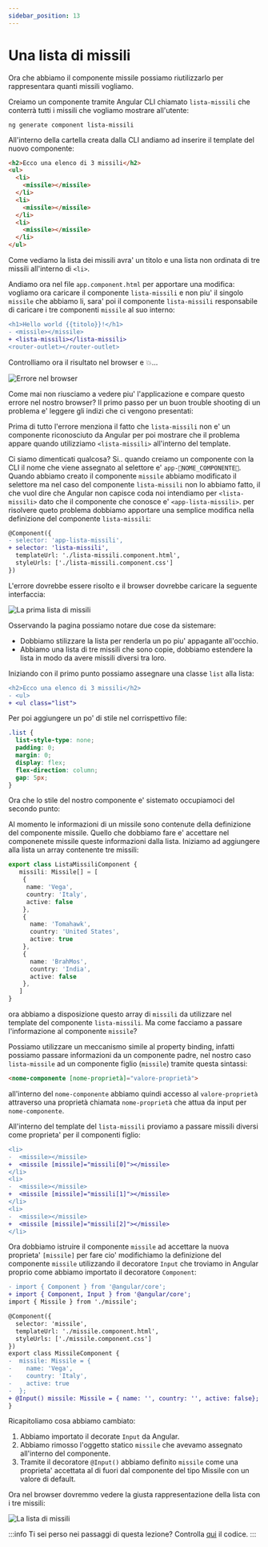 ```yaml
---
sidebar_position: 13
---
```


# Una lista di missili

Ora che abbiamo il componente missile possiamo riutilizzarlo per rappresentara quanti missili vogliamo.

Creiamo un componente tramite Angular CLI chiamato `lista-missili` che conterrà tutti i missili che vogliamo mostrare all'utente:

```shell
ng generate component lista-missili
```

All'interno della cartella creata dalla CLI andiamo ad inserire il template del nuovo componente:

```html title="lista-missili.component.html"
<h2>Ecco una elenco di 3 missili</h2>
<ul>
  <li>
    <missile></missile>
  </li>
  <li>
    <missile></missile>
  </li>
  <li>
    <missile></missile>
  </li>
</ul>
```

Come vediamo la lista dei missili avra' un titolo e una lista non ordinata di tre missili all'interno di `<li>`.

Andiamo ora nel file `app.component.html` per apportare una modifica: vogliamo ora caricare il componente `lista-missili` e non piu' il singolo `missile` che abbiamo li, sara' poi il componente `lista-missili` responsabile di caricare i tre componenti `missile` al suo interno:

```diff title="app.component.html"
<h1>Hello world {{titolo}}!</h1>
- <missile></missile>
+ <lista-missili></lista-missili>
<router-outlet></router-outlet>
```

Controlliamo ora il risultato nel browser e 💥...

![Errore nel browser](./rockets_list_error.png)

Come mai non riusciamo a vedere piu' l'applicazione e compare questo errore nel nostro browser? Il primo passo per un buon trouble shooting di un problema e' leggere gli indizi che ci vengono presentati:

Prima di tutto l'errore menziona il fatto che `lista-missili` non e' un componente riconosciuto da Angular per poi mostrare che il problema appare quando utilizziamo `<lista-missili>` all'interno del template.

Ci siamo dimenticati qualcosa? Si.. quando creiamo un componente con la CLI il nome che viene assegnato al selettore e' `app-🐧NOME_COMPONENTE🐧`.
Quando abbiamo creato il componente `missile` abbiamo modificato il selettore ma nel caso del componente `lista-missili` non lo abbiamo fatto, il che vuol dire che Angular non capisce coda noi intendiamo per `<lista-missili>` dato che il componente che conosce e' `<app-lista-missili>`.
per risolvere queto problema dobbiamo apportare una semplice modifica nella definizione del componente `lista-missili`:

```diff title="lista-missili.component.ts"
@Component({
- selector: 'app-lista-missili',
+ selector: 'lista-missili',
  templateUrl: './lista-missili.component.html',
  styleUrls: ['./lista-missili.component.css']
})
```

L'errore dovrebbe essere risolto e il browser dovrebbe caricare la seguente interfaccia:

![La prima lista di missili](./rockets_list_unstyled.png)

Osservando la pagina possiamo notare due cose da sistemare:
- Dobbiamo stilizzare la lista per renderla un po piu' appagante all'occhio.
- Abbiamo una lista di tre missili che sono copie, dobbiamo estendere la lista in modo da avere missili diversi tra loro.

Iniziando con il primo punto possiamo assegnare una classe `list` alla lista:
```diff title="lista-missili.component.html"
<h2>Ecco una elenco di 3 missili</h2>
- <ul>
+ <ul class="list">
```

Per poi aggiungere un po' di stile nel corrispettivo file:

```css title="lista-missili.component.css"
.list {
  list-style-type: none;
  padding: 0;
  margin: 0;
  display: flex;
  flex-direction: column;
  gap: 5px;
}
```

Ora che lo stile del nostro componente e' sistemato occupiamoci del secondo punto:

Al momento le informazioni di un missile sono contenute della definizione del componente missile. Quello che dobbiamo fare e' accettare nel componenete missile queste informazioni dalla lista. Iniziamo ad aggiungere alla lista un array contenente tre missili:

```ts title="lista-missile.component.ts"
export class ListaMissiliComponent {
   missili: Missile[] = [
    {
     name: 'Vega',
     country: 'Italy',
     active: false
    },
    {
      name: 'Tomahawk',
      country: 'United States',
      active: true
    },
    {
      name: 'BrahMos',
      country: 'India',
      active: false
    },
   ]
}
```

ora abbiamo a disposizione questo array di `missili` da utilizzare nel template del componente `lista-missili`. Ma come facciamo a passare l'informazione al componente `missile`?

Possiamo utilizzare un meccanismo simile al property binding, infatti possiamo passare informazioni da un componente padre, nel nostro caso `lista-missile` ad un componente figlio (`missile`) tramite questa sintassi:

```html
<nome-componente [nome-proprietà]="valore-proprietà">
```

all'interno del `nome-componente` abbiamo quindi accesso al `valore-proprietà` attraverso una proprietà chiamata `nome-proprietà` che attua da input per `nome-componente`.

All'interno del template del `lista-missili` proviamo a passare missili diversi come proprieta' per il componenti figlio:

```diff "lista-missili.component.html"
<li>
-  <missile></missile>
+  <missile [missile]="missili[0]"></missile>
</li>
<li>
-  <missile></missile>
+  <missile [missile]="missili[1]"></missile>
</li>
<li>
-  <missile></missile>
+  <missile [missile]="missili[2]"></missile>
</li>
```

Ora dobbiamo istruire il componente `missile` ad accettare la nuova proprieta' `[missile]` per fare cio' modifichiamo la definizione del componente `missile` utilizzando il decoratore `Input` che troviamo in Angular proprio come abbiamo importato il decoratore `Component`:

```diff title="missile.component.ts"
- import { Component } from '@angular/core';
+ import { Component, Input } from '@angular/core';
import { Missile } from './missile';

@Component({
  selector: 'missile',
  templateUrl: './missile.component.html',
  styleUrls: ['./missile.component.css']
})
export class MissileComponent {
-  missile: Missile = {
-    name: 'Vega',
-    country: 'Italy',
-    active: true
-  };
+ @Input() missile: Missile = { name: '', country: '', active: false}; 
}
```
Ricapitoliamo cosa abbiamo cambiato:

1. Abbiamo importato il decorate `Input` da Angular.
2. Abbiamo rimosso l'oggetto statico `missile` che avevamo assegnato all'interno del componente.
3. Tramite il decoratore `@Input()` abbiamo definito `missile` come una proprieta' accettata al di fuori dal componente del tipo Missile con un valore di default.

Ora nel browser dovremmo vedere la giusta rappresentazione della lista con i tre missili:

![La lista di missili](./rockets_list.png)

:::info
Ti sei perso nei passaggi di questa lezione? Controlla [qui](https://github.com/lucatardi/spazio/commit/6666649eed09f155f2043d8343f4ff865c8692f1?diff=split) il codice.
:::




